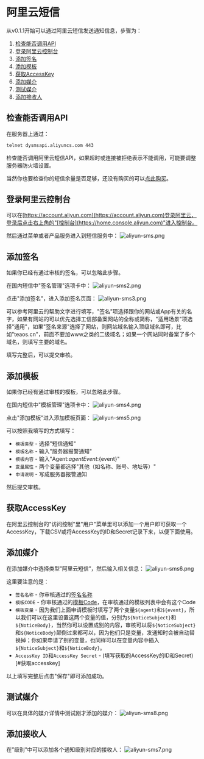# 阿里云短信
从v0.1.1开始可以通过阿里云短信发送通知信息，步骤为：
1. [检查能否调用API](#检查能否调用api)
2. [登录阿里云控制台](#登录阿里云控制台)
3. [添加签名](#添加签名)
4. [添加模板](#添加模板)
5. [获取AccessKey](#获取accesskey)
6. [添加媒介](#添加媒介)
7. [测试媒介](#测试媒介)
8. [添加接收人](#添加接收人)

## 检查能否调用API
在服务器上通过：
~~~bash
telnet dysmsapi.aliyuncs.com 443
~~~
检查能否调用阿里云短信API，如果超时或连接被拒绝表示不能调用，可能要调整服务器防火墙设置。

当然你也要检查你的短信余量是否足够，还没有购买的可以[点此购买](https://www.aliyun.com/product/sms?spm=5176.11533447.1097531.2.12055cfa6UnIix)。

## 登录阿里云控制台
可以在[https://account.aliyun.com](https://account.aliyun.com)登录阿里云，登录后点击右上角的"[控制台](https://home.console.aliyun.com)"进入控制台。

然后通过菜单或者产品服务进入到短信服务中：
![aliyun-sms.png](aliyun-sms.png)

## 添加签名
如果你已经有通过审核的签名，可以忽略此步骤。

在国内短信中"签名管理"选项卡中：
![aliyun-sms2.png](aliyun-sms2.png)

点击"添加签名"，进入添加签名页面：
![aliyun-sms3.png](aliyun-sms3.png)

可以参考阿里云的帮助文字进行填写，"签名"项选择跟你的网站或App有关的名字，如果有网站的可以优先选择工信部备案网站的全称或简称，"适用场景"项选择"通用"，如果"签名来源"选择了网站，则网站域名输入顶级域名即可，比如"teaos.cn"，前面不要加www之类的二级域名；如果一个网站同时备案了多个域名，则填写主要的域名。

填写完整后，可以提交审核。

## 添加模板
如果你已经有通过审核的模板，可以忽略此步骤。

在国内短信中"模板管理"选项卡中：
![aliyun-sms4.png](aliyun-sms4.png)

点击"添加模板"进入添加模板页面：
![aliyun-sms5.png](aliyun-sms5.png)

可以按照我填写的方式填写：
* `模板类型` - 选择"短信通知"
* `模板名称` - 输入"服务器报警通知"
* `模板内容` - 输入"Agent:${agent} Event:${event}"
* `变量属性` - 两个变量都选择"其他（如名称、账号、地址等）"
* `申请说明` - 写成服务器报警通知

然后提交审核。

## 获取AccessKey
在阿里云控制台的"访问控制"里"用户"菜单里可以添加一个用户即可获取一个AccessKey，下载CSV或将AccessKey的ID和Secret记录下来，以便下面使用。

## 添加媒介
在添加媒介中选择类型”阿里云短信”，然后输入相关信息：
![aliyun-sms6.png](aliyun-sms6.png)

这里要注意的是：
* `签名名称` - 你审核通过的[签名名称](#添加签名)
* `模板CODE` - 你审核通过的[模板Code](#添加模板)，在审核通过的模板列表中会有这个Code
* `模板变量` - 因为我们上面申请模板时填写了两个变量`${agent}`和`${event}`，所以我们可以在这里设置这两个变量的值，分别为`${NoticeSubject}`和`${NoticeBody}`，当然你可以设置成别的内容，审核可以将`${NoticeSubject}`和`${NoticeBody}`颠倒过来都可以，因为他们只是变量，发通知时会被自动替换掉；你如果申请了别的变量，也同样可以在变量内容中插入`${NoticeSubject}`和`${NoticeBody}`。
* `AccessKey ID`和`AccessKey Secret` - (填写获取的AccessKey的ID和Secret)[#获取accesskey]

以上填写完整后点击"保存"即可添加成功。

## 测试媒介
可以在具体的媒介详情中测试刚才添加的媒介：
![aliyun-sms8.png](aliyun-sms8.png)

## 添加接收人
在”级别”中可以添加各个通知级别对应的接收人：
![aliyun-sms7.png](aliyun-sms7.png)